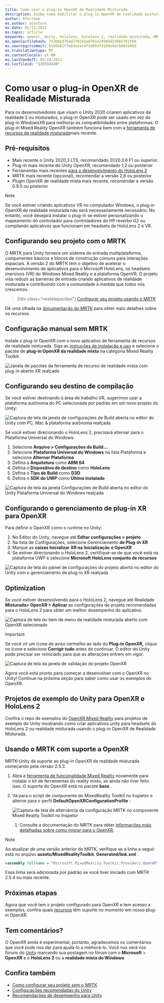 ```yaml
---
title: Como usar o plug-in OpenXR de Realidade Misturada
description: Saiba como habilitar o plug-in OpenXR de realidade misturada para projetos do Unity.
author: hferrone
ms.author: alexturn
ms.date: 01/11/2021
ms.topic: article
keywords: openxr, Unity, hololens, hololens 2, realidade misturada, MRTK, kit de ferramentas de realidade mista, realidade aumentada, realidade virtual, headsets de realidade misturada, aprendizado, tutorial, introdução
ms.openlocfilehash: 733bbbd75dd170241e8781e24989d23902781fb9
ms.sourcegitcommit: b195b82f7e83e2ac4f5d8937d169e9dcb865d46d
ms.translationtype: MT
ms.contentlocale: pt-BR
ms.lasthandoff: 05/24/2021
ms.locfileid: "110333438"
---
```

# <a name="using-the-mixed-reality-openxr-plugin"></a>Como usar o plug-in OpenXR de Realidade Misturada

Para os desenvolvedores que visam o Unity 2020 criarem aplicativos de realidade 2 ou misturados, o plug-in OpenXR pode ser usado em vez do plug-in WindowsXR para melhorar as compatibilidades entre plataformas.  O plug-in Mixed Reality OpenXR também funciona bem com a [ferramenta de recursos de realidade misturada](welcome-to-mr-feature-tool.md)mais recente.

## <a name="prerequisites"></a>Pré-requisitos

* Mais recente o Unity 2020,3 LTS, recomendado 2020.3.6 F1 ou superior.
* Plug-in mais recente do Unity OpenXR, recomendado 1,2 ou posterior
* Ferramentas mais recentes [para o desenvolvimento do HoloLens 2](/windows/mixed-reality/develop/install-the-tools?tabs=unity#installation-checklist)
* MRTK mais recente (opcional), recomendar a versão 2,6 ou posterior
* Plugin OpenXR de realidade mista mais recente, recomendar a versão 0.9.5 ou posterior

> [!NOTE]
> Se você estiver criando aplicativos VR no computador Windows, o plug-in OpenXR de realidade misturada não será necessariamente necessário. No entanto, você desejará instalar o plug-in se estiver personalizando o mapeamento do controlador para controladores do HP reverbo G2 ou compilando aplicativos que funcionam em headsets de HoloLens 2 e VR.

## <a name="setting-up-your-project-with-mrtk"></a>Configurando seu projeto com o MRTK

O MRTK para Unity fornece um sistema de entrada multiplataforma, componentes básicos e blocos de construção comuns para interações espaciais. A versão 2 do MRTK tem o objetivo de acelerar o desenvolvimento de aplicativos para o Microsoft HoloLens, os headsets imersivos (VR) do Windows Mixed Reality e a plataforma OpenVR. O projeto visa reduzir as barreiras de entrada criando aplicativos de realidade misturada e contribuindo com a comunidade à medida que todos nós crescemos.

> [!div class="nextstepaction"]
> [Configurar seu projeto usando o MRTK](/windows/mixed-reality/develop/unity/tutorials/mr-learning-base-02?tabs=openxr)

Dê uma olhada na [documentação do MRTK](/windows/mixed-reality/mrtk-unity) para obter mais detalhes sobre os recursos.

## <a name="manual-setup-without-mrtk"></a>Configuração manual sem MRTK

Instale o plug-in OpenXR com o novo aplicativo de ferramenta de recursos de realidade misturada. Siga as [instruções de instalação e uso](welcome-to-mr-feature-tool.md) e selecione o pacote de **plug-in OpenXR da realidade mista** na categoria Mixed Reality Toolkit:

![Janela de pacotes da ferramenta de recurso de realidade mista com plug-in aberto XR realçado](images/feature-tool-openxr.png)

## <a name="setting-your-build-target"></a>Configurando seu destino de compilação

Se você estiver destinando à área de trabalho VR, sugerimos usar a plataforma autônoma do PC selecionada por padrão em um novo projeto do Unity:

![Captura de tela da janela de configurações de Build aberta no editor do Unity com PC, Mac & plataforma autônoma realçada](images/wmr-config-img-3.png)

Se você estiver direcionando o HoloLens 2, precisará alternar para o Plataforma Universal do Windows:

1. Selecione **Arquivo > Configurações de Build...**
2. Selecione **Plataforma Universal do Windows** na lista Plataforma e selecione **Alternar Plataforma**
3. Defina a **Arquitetura** como **ARM 64**
4. Defina o **Dispositivo de destino** como **HoloLens**
5. Defina o **Tipo de Build** como **D3D**
6. Defina o **SDK do UWP** como **Último instalado**

![Captura de tela da janela Configurações de Build aberta no editor do Unity Plataforma Universal do Windows realçada](images/wmr-config-img-4.png)

## <a name="configuring-xr-plugin-management-for-openxr"></a>Configurando o gerenciamento de plug-in XR para OpenXR

Para definir o OpenXR como o runtime no Unity:

1. No Editor do Unity, navegue até **Editar configurações > projeto**
2. Na lista de Configurações, selecione Gerenciamento **de Plug-in XR**
3. Marque as **caixas Inicializar XR na Inicialização** **e OpenXR**
4. Se estiver direcionando o HoloLens 2, certifique-se de que você está na plataforma UWP e selecione **Microsoft HoloLens conjunto de recursos**

![Captura de tela do painel de configurações do projeto aberto no editor do Unity com o gerenciamento de plug-in XR realçada](images/openxr-img-05.png)

## <a name="optimization"></a>Optimization

Se você estiver desenvolvendo para o HoloLens 2, navegue até Realidade **Misturada> OpenXR > Aplicar** as configurações de projeto recomendadas para o HoloLens 2 para obter um melhor desempenho do aplicativo.

![Captura de tela do item de menu de realidade misturada aberto com OpenXR selecionado](images/openxr-img-08.png)

> [!IMPORTANT]
> Se você vir um ícone de aviso vermelho ao lado do **Plug-in OpenXR,** clique no ícone e selecione **Corrigir tudo** antes de continuar. O editor do Unity pode precisar ser reiniciado para que as alterações entrem em vigor.

![Captura de tela da janela de validação do projeto OpenXR](images/openxr-img-06.png)

Agora você está pronto para começar a desenvolver com o OpenXR no Unity!  Continue na próxima seção para saber como usar os exemplos do OpenXR.

## <a name="unity-sample-projects-for-openxr-and-hololens-2"></a>Projetos de exemplo do Unity para OpenXR e HoloLens 2

Confira o repo de exemplos do [OpenXR Mixed Reality](https://github.com/microsoft/OpenXR-Unity-MixedReality-Samples) para projetos de exemplo do Unity mostrando como criar aplicativos unity para headsets do HoloLens 2 ou realidade misturada usando o plug-in OpenXR de Realidade Misturada.

## <a name="using-mrtk-with-openxr-support"></a>Usando o MRTK com suporte a OpenXR

MRTK-Unity dá suporte ao plug-in OpenXR de realidade misturada começando pela versão 2.5.3.

1. Abra a [ferramenta de funcionalidade Mixed Reality](welcome-to-mr-feature-tool.md) novamente para instalar o kit de ferramentas do reality misto, se ainda não tiver feito isso. O suporte do OpenXR está no pacote **base** .
2. Vá para o script de componente do MixedReality Toolkit no Inspetor e alterne para o perfil **DefaultOpenXRConfigurationProfile** :

    ![Captura de tela de alternância da configuração MRTK no componente Mixed Reality Toolkit no Inspetor](images/openxr-img-11.png)

    1. Consulte a documentação do MRTK para obter [informações mais detalhadas sobre como migrar para o OpenXR](/windows/mixed-reality/mrtk-unity/configuration/getting-started-with-mrtk-and-xrsdk#configuring-mrtk-for-the-xr-sdk-pipeline).

> [!NOTE]
> Ao atualizar de uma versão anterior do MRTK, verifique se a linha a seguir está no arquivo **assets/MixedRealityToolkit. Generated/link.xml** :
>
> ```xml
> <assembly fullname = "Microsoft.MixedReality.Toolkit.Providers.OpenXR" preserve="all"/>
> ```
>
> Essa linha será adicionada por padrão se você tiver iniciado com MRTK 2.5.4 ou mais recente.

## <a name="next-steps"></a>Próximas etapas

Agora que você tem o projeto configurado para OpenXR e tem acesso a exemplos, confira quais [recursos](openxr-supported-features.md) têm suporte no momento em nosso plug-in OpenXR.

## <a name="have-feedback"></a>Tem comentários?

O OpenXR ainda é experimental, portanto, agradecemos os comentários que você pode nos dar para ajudá-lo a melhorá-lo. Você nos verá nos fóruns do [Unity](https://aka.ms/unityforums) marcando sua postagem no fórum com o **Microsoft**  +  **OpenXR** e o **HoloLens 2** ou a **realidade mista do Windows**.

## <a name="see-also"></a>Confira também

* [Como configurar seu projeto sem o MRTK](configure-unity-project.md)
* [Configurações recomendadas do Unity](recommended-settings-for-unity.md)
* [Recomendações de desempenho para Unity](performance-recommendations-for-unity.md#how-to-profile-with-unity)
